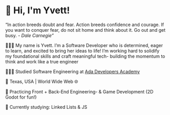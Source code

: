 # **🌼 Hi, I'm Yvett!**

“In action breeds doubt and fear. Action breeds confidence and courage. If you want to conquer fear, do not sit home and think about it. Go out and get busy. *- Dale Carnegie”*

👩🏻‍💻 My name is Yvett. I’m a Software Developer who is determined, eager to learn, and excited to bring her ideas to life! I’m working hard to solidify my foundational skills and craft meaningful tech- building the momentum to think and work like a true engineer

👩🏻‍🎓 Studied Software Engineering at [Ada Developers Academy](https://adadevelopersacademy.org/)

📍 Texas, USA | World Wide Web 🌐

🎨 Practicing Front + Back-End Engineering- & Game Development (2D Godot for fun!)

💭  Currently studying: Linked Lists & JS

<!--
**yvett-codes/yvett-codes** is a ✨ _special_ ✨ repository because its `README.md` (this file) appears on your GitHub profile.

Here are some ideas to get you started:

- 🔭 I’m currently working on ...
- 🌱 I’m currently learning ...
- 👯 I’m looking to collaborate on ...
- 🤔 I’m looking for help with ...
- 💬 Ask me about ...
- 📫 How to reach me: ...
- 😄 Pronouns: ...
- ⚡ Fun fact: ...
-->
